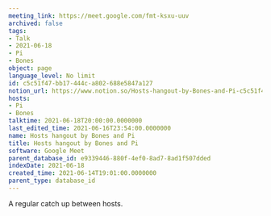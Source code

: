 ```yaml
---
meeting_link: https://meet.google.com/fmt-ksxu-uuv
archived: false
tags:
- Talk
- 2021-06-18
- Pi
- Bones
object: page
language_level: No limit
id: c5c51f47-bb17-444c-a802-688e5847a127
notion_url: https://www.notion.so/Hosts-hangout-by-Bones-and-Pi-c5c51f47bb17444ca802688e5847a127
hosts:
- Pi
- Bones
talktime: 2021-06-18T20:00:00.0000000
last_edited_time: 2021-06-16T23:54:00.0000000
name: Hosts hangout by Bones and Pi
title: Hosts hangout by Bones and Pi
software: Google Meet
parent_database_id: e9339446-880f-4ef0-8ad7-8ad1f507dded
indexDate: 2021-06-18
created_time: 2021-06-14T19:01:00.0000000
parent_type: database_id
---
```


A regular catch up between hosts.


